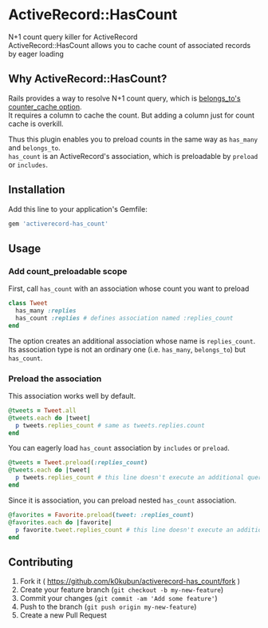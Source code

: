 # ActiveRecord::HasCount

N+1 count query killer for ActiveRecord  
ActiveRecord::HasCount allows you to cache count of associated records by eager loading

## Why ActiveRecord::HasCount?
Rails provides a way to resolve N+1 count query, which is [belongs\_to's counter\_cache option](http://guides.rubyonrails.org/association_basics.html#counter-cache).  
It requires a column to cache the count. But adding a column just for count cache is overkill.  
  
Thus this plugin enables you to preload counts in the same way as `has_many` and `belongs_to`.  
`has_count` is an ActiveRecord's association, which is preloadable by `preload` or `includes`.

## Installation

Add this line to your application's Gemfile:

```ruby
gem 'activerecord-has_count'
```

## Usage

### Add count\_preloadable scope
First, call `has_count` with an association whose count you want to preload

```rb
class Tweet
  has_many :replies
  has_count :replies # defines association named :replies_count
end
```

The option creates an additional association whose name is `replies_count`.  
Its association type is not an ordinary one (i.e. `has_many`, `belongs_to`) but `has_count`.

### Preload the association
This association works well by default.

```rb
@tweets = Tweet.all
@tweets.each do |tweet|
  p tweets.replies_count # same as tweets.replies.count
end
```

You can eagerly load `has_count` association by `includes` or `preload`.

```rb
@tweets = Tweet.preload(:replies_count)
@tweets.each do |tweet|
  p tweets.replies_count # this line doesn't execute an additional query
end
```

Since it is association, you can preload nested `has_count` association.

```rb
@favorites = Favorite.preload(tweet: :replies_count)
@favorites.each do |favorite|
  p favorite.tweet.replies_count # this line doesn't execute an additional query
end
```

## Contributing

1. Fork it ( https://github.com/k0kubun/activerecord-has_count/fork )
2. Create your feature branch (`git checkout -b my-new-feature`)
3. Commit your changes (`git commit -am 'Add some feature'`)
4. Push to the branch (`git push origin my-new-feature`)
5. Create a new Pull Request
